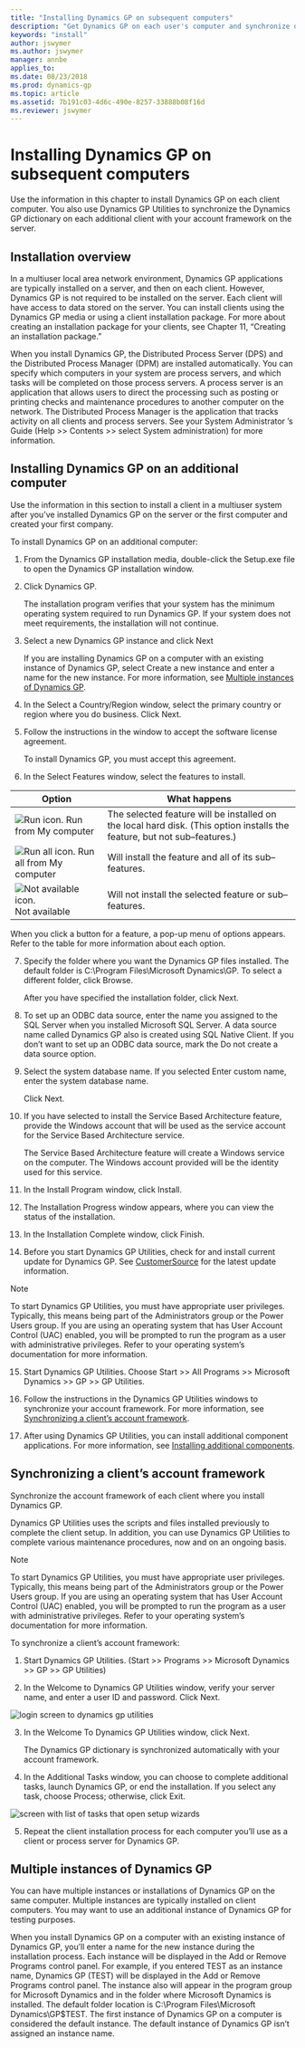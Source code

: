 ```yaml
---
title: "Installing Dynamics GP on subsequent computers"
description: "Get Dynamics GP on each user's computer and synchronize data with the server."
keywords: "install"
author: jswymer
ms.author: jswymer
manager: annbe
applies_to: 
ms.date: 08/23/2018
ms.prod: dynamics-gp
ms.topic: article
ms.assetid: 7b191c03-4d6c-490e-8257-33888b08f16d
ms.reviewer: jswymer
---
```

# Installing Dynamics GP on subsequent computers

Use the information in this chapter to install Dynamics GP on each client computer. You also use Dynamics GP Utilities to synchronize the Dynamics GP dictionary on each additional client with your account framework on the server.

## Installation overview

In a multiuser local area network environment, Dynamics GP applications are typically installed on a server, and then on each client. However, Dynamics GP is not required to be installed on the server. Each client will have access to data stored on the server. You can install clients using the Dynamics GP media or using a client installation package. For more about creating an installation package for your clients, see Chapter 11, “Creating an installation package.”

When you install Dynamics GP, the Distributed Process Server (DPS) and the Distributed Process Manager (DPM) are installed automatically. You can specify which computers in your system are process servers, and which tasks will be completed on those process servers. A process server is an application that allows users to direct the processing such as posting or printing checks and maintenance procedures to another computer on the network. The Distributed Process Manager is the application that tracks activity on all clients and process servers. See your System Administrator ’s Guide (Help &gt;&gt; Contents &gt;&gt; select System administration) for more information.

## Installing Dynamics GP on an additional computer

Use the information in this section to install a client in a multiuser system after you’ve installed Dynamics GP on the server or the first computer and created your first company.

To install Dynamics GP on an additional computer:

1. From the Dynamics GP installation media, double-click the Setup.exe file to open the Dynamics GP installation window.

2. Click Dynamics GP.

    The installation program verifies that your system has the minimum operating system required to run Dynamics GP. If your system does not meet requirements, the installation will not continue.

3. Select a new Dynamics GP instance and click Next

    If you are installing Dynamics GP on a computer with an existing instance of Dynamics GP, select Create a new instance and enter a name for the new instance. For more information, see [Multiple instances of Dynamics GP](#multiple-instances-of-dynamics-gp).

4. In the Select a Country/Region window, select the primary country or region where you do business. Click Next.

5. Follow the instructions in the window to accept the software license agreement.

    To install Dynamics GP, you must accept this agreement.

6. In the Select Features window, select the features to install.

| **Option**   | **What happens**  |
|--------------|-----------------|
| ![Run icon.](media/installed-component.png "Component icon") Run from My computer     | The selected feature will be installed on the local hard disk. (This option installs the feature, but not sub–features.) |  
| ![Run all icon.](media/installed-component.png "Component icon") Run all from My computer | Will install the feature and all of its sub–features.                                                                    |  
| ![Not available icon.](media/not-installed-component.png "Component icon") Not available            | Will not install the selected feature or sub–features.                                                                   |  

When you click a button for a feature, a pop-up menu of options appears. Refer to the table for more information about each option.

7. Specify the folder where you want the Dynamics GP files installed. The default folder is C:\\Program Files\\Microsoft Dynamics\\GP. To select a different folder, click Browse.

    After you have specified the installation folder, click Next.

8. To set up an ODBC data source, enter the name you assigned to the SQL Server when you installed Microsoft SQL Server. A data source name called Dynamics GP also is created using SQL Native Client. If you don’t want to set up an ODBC data source, mark the Do not create a data source option.

9. Select the system database name. If you selected Enter custom name, enter the system database name.

    Click Next.

10. If you have selected to install the Service Based Architecture feature, provide the Windows account that will be used as the service account for the Service Based Architecture service.

    The Service Based Architecture feature will create a Windows service on the computer. The Windows account provided will be the identity used for this service.

11. In the Install Program window, click Install.

12. The Installation Progress window appears, where you can view the status of the installation.

13. In the Installation Complete window, click Finish.

14. Before you start Dynamics GP Utilities, check for and install current update for Dynamics GP. See [CustomerSource](https://go.microsoft.com/fwlink/?LinkId=249465) for the latest update information.

> [!NOTE]
> To start Dynamics GP Utilities, you must have appropriate user privileges. Typically, this means being part of the Administrators group or the Power Users group. If you are using an operating system that has User Account Control (UAC) enabled, you will be prompted to run the program as a user with administrative privileges. Refer to your operating system’s documentation for more information.  

15. Start Dynamics GP Utilities. Choose Start &gt;&gt; All Programs &gt;&gt; Microsoft Dynamics &gt;&gt; GP &gt;&gt; GP Utilities.

16. Follow the instructions in the Dynamics GP Utilities windows to synchronize your account framework. For more information, see [Synchronizing a client’s account framework](#synchronizing-a-clients-account-framework).

17. After using Dynamics GP Utilities, you can install additional component applications. For more information, see [Installing additional components](installing-additional-components.md).

## Synchronizing a client’s account framework

Synchronize the account framework of each client where you install Dynamics GP.

Dynamics GP Utilities uses the scripts and files installed previously to complete the client setup. In addition, you can use Dynamics GP Utilities to complete various maintenance procedures, now and on an ongoing basis.

> [!NOTE]
> To start Dynamics GP Utilities, you must have appropriate user privileges. Typically, this means being part of the Administrators group or the Power Users group. If you are using an operating system that has User Account Control (UAC) enabled, you will be prompted to run the program as a user with administrative privileges. Refer to your operating system’s documentation for more information.  

To synchronize a client’s account framework:

1. Start Dynamics GP Utilities.
(Start &gt;&gt; Programs &gt;&gt; Microsoft Dynamics &gt;&gt; GP &gt;&gt; GP Utilities)

2. In the Welcome to Dynamics GP Utilities window, verify your server name, and enter a user ID and password. Click Next.

![login screen to dynamics gp utilities](media/gp-utilities-2.png "Login screen")  

3. In the Welcome To Dynamics GP Utilities window, click Next.

    The Dynamics GP dictionary is synchronized automatically with your account framework.

4. In the Additional Tasks window, you can choose to complete additional tasks, launch Dynamics GP, or end the installation. If you select any task, choose Process; otherwise, click Exit.

![screen with list of tasks that open setup wizards](media/gp-utilities-15.png "Task selector")  

5. Repeat the client installation process for each computer you’ll use as a client or process server for Dynamics GP.

## Multiple instances of Dynamics GP

You can have multiple instances or installations of Dynamics GP on the same computer. Multiple instances are typically installed on client computers. You may want to use an additional instance of Dynamics GP for testing purposes.

When you install Dynamics GP on a computer with an existing instance of Dynamics GP, you’ll enter a name for the new instance during the installation process. Each instance will be displayed in the Add or Remove Programs control panel. For example, if you entered TEST as an instance name, Dynamics GP (TEST) will be displayed in the Add or Remove Programs control panel. The instance also will appear in the program group for Microsoft Dynamics and in the folder where Microsoft Dynamics is installed. The default folder location is C:\\Program Files\\Microsoft Dynamics\\GP$TEST. The first instance of Dynamics GP on a computer is considered the default instance. The default instance of Dynamics GP isn’t assigned an instance name.
